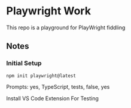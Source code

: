 # Playwright Work

This repo is a playground for PlayWright fiddling

## Notes
### Initial Setup
```
npm init playwright@latest
```

Prompts:
yes, TypeScript, tests, false, yes

Install VS Code Extension For Testing
